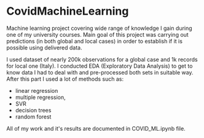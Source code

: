 # CovidMachineLearning

Machine learning project covering wide range of knowledge I gain during one of my university courses.
Main goal of this project was carrying out predictions (in both global and local cases) in order to establish if it is possible using delivered data.

I used dataset of nearly 200k observations for a global case and 1k records for local one (Italy). I conducted EDA (Exploratory Data Analysis) to get to know data I had to deal with and pre-processed both sets in suitable way. After this part I used a lot of methods such as:

- linear regression
- multiple regression, 
- SVR 
- decision trees 
- random forest 

All of my work and it's results are documented in COVID_ML.ipynb file.
